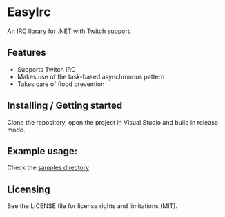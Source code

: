 # EasyIrc

An IRC library for .NET with Twitch support.

## Features

* Supports Twitch IRC
* Makes use of the task-based asynchronous pattern
* Takes care of flood prevention

## Installing / Getting started

Clone the repository, open the project in Visual Studio and build in release mode.

## Example usage:

Check the [samples directory](samples/)

## Licensing

See the LICENSE file for license rights and limitations (MIT).